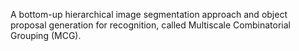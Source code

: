 A bottom-up hierarchical image segmentation approach and object proposal generation for recognition, called Multiscale Combinatorial Grouping (MCG).